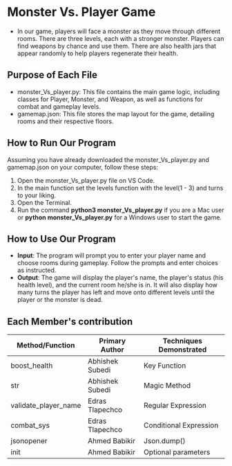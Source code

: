 # Monster Vs. Player Game
* In our game, players will face a monster as they move through different rooms. There are three levels, each with a stronger monster. Players can find weapons by chance and use them. There are also health jars that appear randomly to help players regenerate their health.

## Purpose of Each File
* monster_Vs_player.py: This file contains the main game logic, including classes for Player, Monster, and Weapon, as well as functions for combat and gameplay levels.
* gamemap.json: This file stores the map layout for the game, detailing rooms and their respective floors.

## How to Run Our Program
Assuming you have already downloaded the monster_Vs_player.py and gamemap.json on your computer, follow these steps:
1. Open the monster_Vs_player.py file on VS Code.
2. In the main function set the levels function with the level(1 - 3) and turns to your liking.
3. Open the Terminal.
4. Run the command **python3 monster_Vs_player.py** if you are a Mac user or **python monster_Vs_player.py** for a Windows user to start the game.

## How to Use Our Program
* **Input**: The program will prompt you to enter your player name and choose rooms during gameplay. Follow the prompts and enter choices as instructed.
* **Output**: The game will display the player's name, the player's status (his health level), and the current room he/she is in. It will also display how many turns the player has left and move onto different levels until the player or the monster is dead.

 ## Each Member's contribution
 | Method/Function | Primary Author | Techniques Demonstrated
| --- | --- | --- |
| boost_health | Abhishek Subedi | Key Function | 
| str | Abhishek Subedi | Magic Method | 
| validate_player_name | Edras Tlapechco | Regular Expression | 
| combat_sys | Edras Tlapechco | Conditional Expression |
| jsonopener | Ahmed Babikir | Json.dump() |
| init | Ahmed Babikir | Optional parameters |
